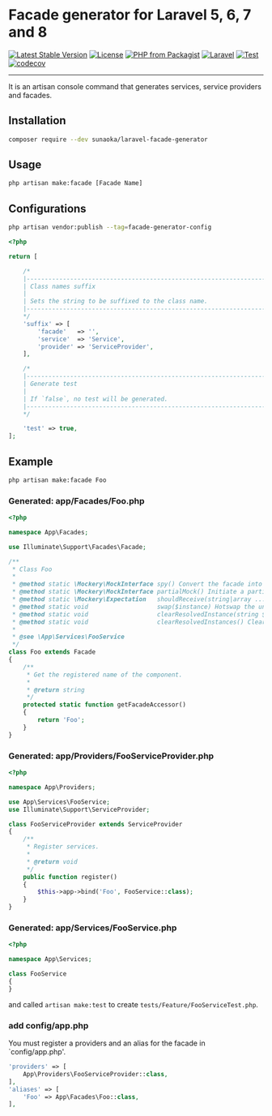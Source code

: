 # Facade generator for Laravel 5, 6, 7 and 8

[![Latest Stable Version](https://poser.pugx.org/sunaoka/laravel-facade-generator/v/stable)](https://packagist.org/packages/sunaoka/laravel-facade-generator)
[![License](https://poser.pugx.org/sunaoka/laravel-facade-generator/license)](https://packagist.org/packages/sunaoka/laravel-facade-generator)
[![PHP from Packagist](https://img.shields.io/packagist/php-v/sunaoka/laravel-facade-generator)](composer.json)
[![Laravel](https://img.shields.io/badge/laravel-5.x%20%7C%206.x%20%7C%207.x%20%7C%208.x-red)](https://laravel.com/)
[![Test](https://github.com/sunaoka/laravel-facade-generator/actions/workflows/test.yml/badge.svg)](https://github.com/sunaoka/laravel-facade-generator/actions/workflows/test.yml)
[![codecov](https://codecov.io/gh/sunaoka/laravel-facade-generator/branch/develop/graph/badge.svg)](https://codecov.io/gh/sunaoka/laravel-facade-generator)

----

It is an artisan console command that generates services, service providers and facades.

## Installation

```bash
composer require --dev sunaoka/laravel-facade-generator
```

## Usage

```bash
php artisan make:facade [Facade Name]
```

## Configurations

```bash
php artisan vendor:publish --tag=facade-generator-config
```

```php
<?php

return [

    /*
    |--------------------------------------------------------------------------
    | Class names suffix
    |
    | Sets the string to be suffixed to the class name.
    |--------------------------------------------------------------------------
    */
    'suffix' => [
        'facade'   => '',
        'service'  => 'Service',
        'provider' => 'ServiceProvider',
    ],

    /*
    |--------------------------------------------------------------------------
    | Generate test
    |
    | If `false`, no test will be generated.
    |--------------------------------------------------------------------------
    */

    'test' => true,
];
```

## Example

```bash
php artisan make:facade Foo
```

### Generated: app/Facades/Foo.php

```php
<?php

namespace App\Facades;

use Illuminate\Support\Facades\Facade;

/**
 * Class Foo
 *
 * @method static \Mockery\MockInterface spy() Convert the facade into a Mockery spy.
 * @method static \Mockery\MockInterface partialMock() Initiate a partial mock on the facade.
 * @method static \Mockery\Expectation   shouldReceive(string|array ...$methodNames) Initiate a mock expectation on the facade.
 * @method static void                   swap($instance) Hotswap the underlying instance behind the facade.
 * @method static void                   clearResolvedInstance(string $name) Clear a resolved facade instance.
 * @method static void                   clearResolvedInstances() Clear all of the resolved instances.
 * 
 * @see \App\Services\FooService
 */
class Foo extends Facade
{
    /**
     * Get the registered name of the component.
     *
     * @return string
     */
    protected static function getFacadeAccessor()
    {
        return 'Foo';
    }
}
```

### Generated: app/Providers/FooServiceProvider.php

```php
<?php

namespace App\Providers;

use App\Services\FooService;
use Illuminate\Support\ServiceProvider;

class FooServiceProvider extends ServiceProvider
{
    /**
     * Register services.
     *
     * @return void
     */
    public function register()
    {
        $this->app->bind('Foo', FooService::class);
    }
}
```

### Generated: app/Services/FooService.php

```php
<?php

namespace App\Services;

class FooService
{
}
```

and called `artisan make:test` to create `tests/Feature/FooServiceTest.php`.

### add config/app.php

You must register a providers and an alias for the facade in `config/app.php'.

```php
'providers' => [
    App\Providers\FooServiceProvider::class,
],
'aliases' => [
    'Foo' => App\Facades\Foo::class,
],
```
